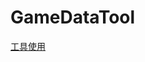 <!--
 * @Author: your name
 * @Date: 2021-09-13 11:46:38
 * @LastEditTime: 2021-09-13 11:51:19
 * @LastEditors: Please set LastEditors
 * @Description: In User Settings Edit
 * @FilePath: \MarkdownLogd:\Projects\pyqt\GameDataTool\README.md
-->
# GameDataTool

[工具使用](https://docs.qq.com/doc/DWGZ5QnhEc0huZFJI)